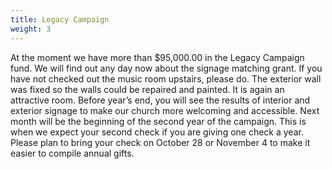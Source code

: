 ```yaml
---
title: Legacy Campaign
weight: 3
---
```


At the moment we have more than $95,000.00 in the Legacy Campaign fund. We will find out any day now about the signage matching grant. If you have not checked out the music room upstairs, please do. The exterior wall was fixed so the walls could be repaired and painted. It is again an attractive room.  Before year’s end, you will see the results of interior and exterior signage to make our church more welcoming and accessible.
Next month will be the beginning of the second year of the campaign. This is when we expect your second check if you are giving one check a year. Please plan to bring your check on October 28 or November 4 to make it easier to compile annual gifts.